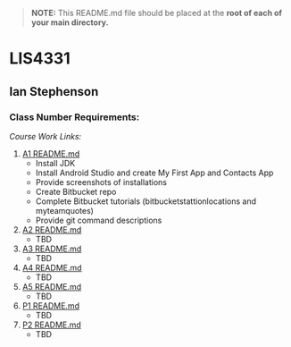 > **NOTE:** This README.md file should be placed at the **root of each of your main directory.**

# LIS4331 

## Ian Stephenson

### Class Number Requirements:

*Course Work Links:*

1. [A1 README.md](a1/README.md "My A1 README.md file")
    - Install JDK
    - Install Android Studio and create My First App and 
      Contacts App
    - Provide screenshots of installations 
    - Create Bitbucket repo
    - Complete Bitbucket tutorials
      (bitbucketstattionlocations and myteamquotes)
    - Provide git command descriptions 
2. [A2 README.md](a2/README.md "My A2 README.md file")
    - TBD
3. [A3 README.md](a3/README.md "My A3 README.md file") 
    - TBD
4. [A4 README.md](a4/README.md "My A4 README.md file") 
    - TBD
5. [A5 README.md](a5/README.md "My A5 README.md file") 
    - TBD
6. [P1 README.md](p1/README.md "My P1 README.md file") 
    - TBD
6. [P2 README.md](p2/README.md "My P2 README.md file") 
    - TBD

